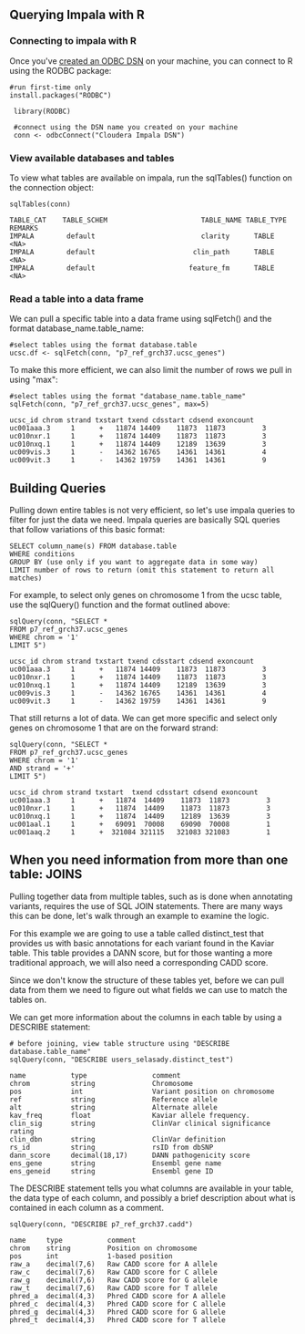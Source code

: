 <h2> Querying Impala with R </h2>

<h3>Connecting to impala with R</h3>
Once you've <a href='https://github.com/summerela/impala_training/blob/master/connect_r_mac.md' target='_blank'>created an ODBC DSN</a> on your machine, you can connect to R using the RODBC package:
    
    #run first-time only
    install.packages("RODBC")
     
     library(RODBC)
     
     #connect using the DSN name you created on your machine
     conn <- odbcConnect("Cloudera Impala DSN")

<h3>View available databases and tables</h3>
To view what tables are available on impala, run the sqlTables() function on the connection object:

    sqlTables(conn)
    
    TABLE_CAT    TABLE_SCHEM                       TABLE_NAME TABLE_TYPE REMARKS
    IMPALA        default                          clarity      TABLE    <NA>
    IMPALA        default                        clin_path      TABLE    <NA>
    IMPALA        default                       feature_fm      TABLE    <NA>
    
  <h3>Read a table into a data frame</h3>
  We can pull a specific table into a data frame using sqlFetch() and the format database_name.table_name:
  
    #select tables using the format database.table
    ucsc.df <- sqlFetch(conn, "p7_ref_grch37.ucsc_genes")
    
To make this more efficient, we can also limit the number of rows we pull in using "max":
  
    #select tables using the format "database_name.table_name"
    sqlFetch(conn, "p7_ref_grch37.ucsc_genes", max=5)
    
    ucsc_id chrom strand txstart txend cdsstart cdsend exoncount
    uc001aaa.3     1      +   11874 14409    11873  11873         3
    uc010nxr.1     1      +   11874 14409    11873  11873         3
    uc010nxq.1     1      +   11874 14409    12189  13639         3
    uc009vis.3     1      -   14362 16765    14361  14361         4
    uc009vit.3     1      -   14362 19759    14361  14361         9
    
<h2>Building Queries</h2>
Pulling down entire tables is not very efficient, so let's use impala queries to filter for just the data we need. Impala queries are basically SQL queries that follow variations of this basic format:

    SELECT column_name(s) FROM database.table
    WHERE conditions
    GROUP BY (use only if you want to aggregate data in some way)
    LIMIT number of rows to return (omit this statement to return all matches)
    
For example, to select only genes on chromosome 1 from the ucsc table, use the sqlQuery() function and the format outlined above:

    sqlQuery(conn, "SELECT * 
    FROM p7_ref_grch37.ucsc_genes 
    WHERE chrom = '1' 
    LIMIT 5")
    
    ucsc_id chrom strand txstart txend cdsstart cdsend exoncount
    uc001aaa.3     1      +   11874 14409    11873  11873         3
    uc010nxr.1     1      +   11874 14409    11873  11873         3
    uc010nxq.1     1      +   11874 14409    12189  13639         3
    uc009vis.3     1      -   14362 16765    14361  14361         4
    uc009vit.3     1      -   14362 19759    14361  14361         9
    
That still returns a lot of data. We can get more specific and select only genes on chromosome 1 that are on the forward strand: 

    sqlQuery(conn, "SELECT * 
    FROM p7_ref_grch37.ucsc_genes 
    WHERE chrom = '1' 
    AND strand = '+'
    LIMIT 5")

    ucsc_id chrom strand txstart  txend cdsstart cdsend exoncount         
    uc001aaa.3     1      +   11874  14409    11873  11873         3 
    uc010nxr.1     1      +   11874  14409    11873  11873         3 
    uc010nxq.1     1      +   11874  14409    12189  13639         3 
    uc001aal.1     1      +   69091  70008    69090  70008         1  
    uc001aaq.2     1      +  321084 321115   321083 321083         1  
    
<h2>When you need information from more than one table: JOINS</h2>
Pulling together data from multiple tables, such as is done when annotating variants, requires the use of SQL JOIN statements. There are many ways this can be done, let's walk through an example to examine the logic.

For this example we are going to use a table called distinct_test that provides us with basic annotations for each variant found in the Kaviar table. This table provides a DANN score, but for those wanting a more traditional approach, we will also need a corresponding CADD score.  

Since we don't know the structure of these tables yet, before we can pull data from them we need to figure out what fields we can use to match the tables on. 

We can get more information about the columns in each table by using a DESCRIBE statement:

    # before joining, view table structure using "DESCRIBE database.table_name"
    sqlQuery(conn, "DESCRIBE users_selasady.distinct_test")    
    
    name           type                comment
    chrom          string              Chromosome
    pos            int                 Variant position on chromosome
    ref            string              Reference allele
    alt            string              Alternate allele
    kav_freq       float               Kaviar allele frequency.
    clin_sig       string              ClinVar clinical significance rating
    clin_dbn       string              ClinVar definition
    rs_id          string              rsID from dbSNP
    dann_score     decimal(18,17)      DANN pathogenicity score
    ens_gene       string              Ensembl gene name
    ens_geneid     string              Ensembl gene ID
    
The DESCRIBE statement tells you what columns are available in your table, the data type of each column, and possibly a brief description about what is contained in each column as a comment. 

    sqlQuery(conn, "DESCRIBE p7_ref_grch37.cadd")
    
    name     type           comment
    chrom    string         Position on chromosome
    pos      int            1-based position
    raw_a    decimal(7,6)   Raw CADD score for A allele
    raw_c    decimal(7,6)   Raw CADD score for C allele
    raw_g    decimal(7,6)   Raw CADD score for G allele
    raw_t    decimal(7,6)   Raw CADD score for T allele
    phred_a  decimal(4,3)   Phred CADD score for A allele
    phred_c  decimal(4,3)   Phred CADD score for C allele
    phred_g  decimal(4,3)   Phred CADD score for G allele
    phred_t  decimal(4,3)   Phred CADD score for T allele

    
  
